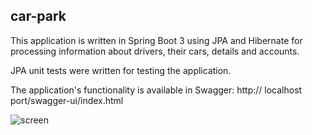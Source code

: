 ## car-park

This application is written in Spring Boot 3 using JPA and Hibernate 
for processing information about drivers, their cars, details and accounts.

JPA unit tests were written for testing the application.

The application's functionality is available in Swagger:
http:// localhost port/swagger-ui/index.html

![screen](https://github.com/DukeKunYura/car-park/blob/master/crs/main/resources/img/2023-06-18.png)
